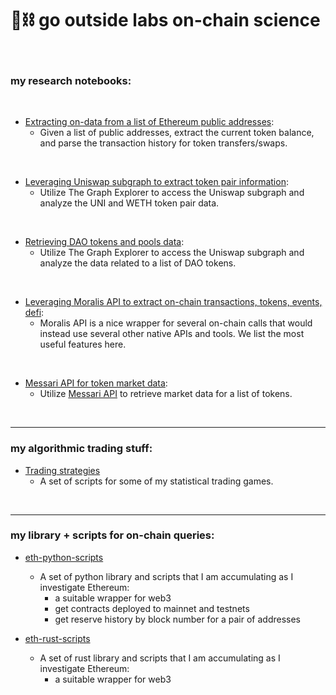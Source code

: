 # 🧱⛓ go outside labs on-chain science 

<br>

### my research notebooks:

<br>
    

* [Extracting on-data from a list of Ethereum public addresses](on-chain-data-by-address):
    * Given a list of public addresses, extract the current token balance, and parse the transaction history for token transfers/swaps.

<br>

* [Leveraging Uniswap subgraph to extract token pair information](uniswap-data):
    * Utilize The Graph Explorer to access the Uniswap subgraph and analyze the UNI and WETH token pair data. 

<br>
    

* [Retrieving DAO tokens and pools data](dao-data):
    * Utilize The Graph Explorer to access the Uniswap subgraph and analyze the data related to a list of DAO tokens.


<br>
    

* [Leveraging Moralis API to extract on-chain transactions, tokens, events, defi](moralis-tokens-and-txs):
    * Moralis API is a nice wrapper for several on-chain calls that would instead use several other native APIs and tools. We list the most useful features here.


<br>
    

* [Messari API for token market data](messari-assets-data):
    * Utilize [Messari API](https://messari.io/api) to retrieve market data for a list of tokens.


<br>

----

### my algorithmic trading stuff:

* [Trading strategies](trading-bots-and-scripts/)
    * A set of scripts for some of my statistical trading games.


<br>

----

### my library + scripts for on-chain queries:

* [eth-python-scripts](eth-python-scripts)
    * A set of python library and scripts that I am accumulating as I investigate Ethereum:
        - a suitable wrapper for web3 
        - get contracts deployed to mainnet and testnets
        - get reserve history by block number for a pair of addresses

* [eth-rust-scripts](eth-rust-scripts)
    * A set of rust library and scripts that I am accumulating as I investigate Ethereum:
        - a suitable wrapper for web3